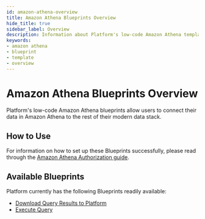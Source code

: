```yaml
---
id: amazon-athena-overview
title: Amazon Athena Blueprints Overview
hide_title: true
sidebar_label: Overview
description: Information about Platform's low-code Amazon Athena templates.
keywords:
- amazon athena
- blueprint
- template
- overview
---
```


# Amazon Athena Blueprints Overview

Platform's low-code Amazon Athena blueprints allow users to connect their data in Amazon Athena to the rest of their modern data stack.


## How to Use
For information on how to set up these Blueprints successfully, please read through the [Amazon Athena Authorization guide](amazon-athena-authorization.md).


## Available Blueprints
Platform currently has the following Blueprints readily available:

- [Download Query Results to Platform](amazon-athena-store-query-results-as-csv.md)
- [Execute Query](amazon-athena-execute-query.md)




